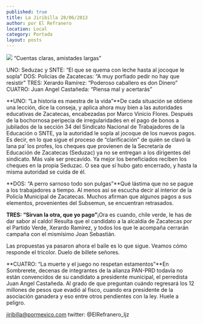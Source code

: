 ```yaml
---
published: true
title: La Jiribilla 28/06/2013
author: por El Refranero
location: Local
category: Portada
layout: posts
---
```


![](http://i.imgur.com/Q7OcKb4m.jpg)
“Cuentas claras, amistades largas”

UNO: Seduzac y SNTE: “El que se quema con leche hasta al jocoque le sopla” 
DOS: Policías de Zacatecas: “A muy porfiado pedir no hay que resistir”
TRES: Xerardo Ramírez: “Poderoso caballero es don Dinero” 
CUATRO: Juan Angel Castañeda: “Piensa mal y acertarás”

**UNO: “La historia es maestra de la vida”**De cada situación se obtiene una lección, dice la conseja, y aplica ahora muy bien a las autoridades educativas de Zacatecas, encabezadas por Marco Vinicio Flores.
Después de la bochornosa peripecia de irregularidades en el pago de bonos a jubilados de la sección 34 del Sindicato Nacional de Trabajadores de la Educación o SNTE, ya la autoridad le sopla al jocoque de los nuevos pagos.
Es decir, en lo que sigue el proceso de “clarificación” de quién se clavó la lana pa’ los profes, los cheques que provienen de la Secretaría de Educación de Zacatecas (Seduzac) ya no se entregan a los dirigentes del sindicato.
Más vale ser precavido.
Ya mejor los beneficiados reciben los cheques en la propia Seduzac.
O sea que sí hubo gato encerrado, y hasta la misma autoridad se cuida de él.

**DOS: “A perro sarnoso todo son pulgas”**Qué lástima que no se pague a los trabajadores a tiempo.
Al menos así se escucha decir al interior de la Policía Municipal de Zacatecas.
Muchos afirman que algunos pagos a sus elementos, provenientes del Subsemun, se encuentran retrasados.

**TRES: “Sirvan la otra, que yo pago”**¡Ora es cuando, chile verde, le has de dar sabor al caldo!
Resulta que el candidato a la alcaldía de Zacatecas por el Partido Verde, Xerardo Ramírez, y todos los que le acompaña cerrarán campaña con el mismísimo Joan Sebastián.

Las propuestas ya pasaron ahora el baile es lo que sigue.
Veamos cómo responde el tricolor.
Duelo de billete señores.

**CUATRO: “La muerte y el juego no respetan estamentos”**En Sombrerete, decenas de integrantes de la alianza PAN-PRD todavía no están convencidos de su candidato a presidente municipal, el perredista Juan Angel Castañeda.
Al grado de que preguntan cuándo regresará los 12 millones de pesos que evadió al fisco, cuando era presidente de la asociación ganadera y eso entre otros pendientes con la ley.
Huele a peligro.

jiribilla@pormexico.com
twitter: @ElRefranero_ljz
